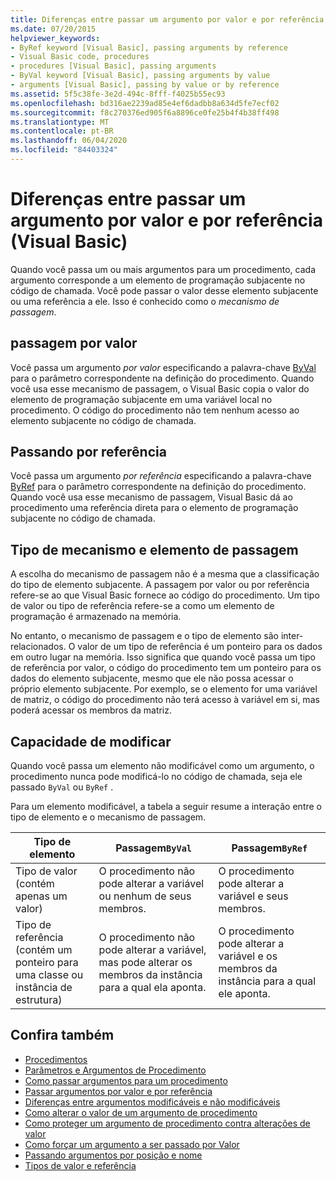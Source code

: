```yaml
---
title: Diferenças entre passar um argumento por valor e por referência
ms.date: 07/20/2015
helpviewer_keywords:
- ByRef keyword [Visual Basic], passing arguments by reference
- Visual Basic code, procedures
- procedures [Visual Basic], passing arguments
- ByVal keyword [Visual Basic], passing arguments by value
- arguments [Visual Basic], passing by value or by reference
ms.assetid: 5f5c38fe-3e2d-494c-8fff-f4025b55ec93
ms.openlocfilehash: bd316ae2239ad85e4ef6dadbb8a634d5fe7ecf02
ms.sourcegitcommit: f8c270376ed905f6a8896ce0fe25b4f4b38ff498
ms.translationtype: MT
ms.contentlocale: pt-BR
ms.lasthandoff: 06/04/2020
ms.locfileid: "84403324"
---
```

# <a name="differences-between-passing-an-argument-by-value-and-by-reference-visual-basic"></a>Diferenças entre passar um argumento por valor e por referência (Visual Basic)
Quando você passa um ou mais argumentos para um procedimento, cada argumento corresponde a um elemento de programação subjacente no código de chamada. Você pode passar o valor desse elemento subjacente ou uma referência a ele. Isso é conhecido como o *mecanismo de passagem*.  
  
## <a name="passing-by-value"></a>passagem por valor  
 Você passa um argumento *por valor* especificando a palavra-chave [ByVal](../../../language-reference/modifiers/byval.md) para o parâmetro correspondente na definição do procedimento. Quando você usa esse mecanismo de passagem, o Visual Basic copia o valor do elemento de programação subjacente em uma variável local no procedimento. O código do procedimento não tem nenhum acesso ao elemento subjacente no código de chamada.  
  
## <a name="passing-by-reference"></a>Passando por referência  
 Você passa um argumento *por referência* especificando a palavra-chave [ByRef](../../../language-reference/modifiers/byref.md) para o parâmetro correspondente na definição do procedimento. Quando você usa esse mecanismo de passagem, Visual Basic dá ao procedimento uma referência direta para o elemento de programação subjacente no código de chamada.  
  
## <a name="passing-mechanism-and-element-type"></a>Tipo de mecanismo e elemento de passagem  
 A escolha do mecanismo de passagem não é a mesma que a classificação do tipo de elemento subjacente. A passagem por valor ou por referência refere-se ao que Visual Basic fornece ao código do procedimento. Um tipo de valor ou tipo de referência refere-se a como um elemento de programação é armazenado na memória.  
  
 No entanto, o mecanismo de passagem e o tipo de elemento são inter-relacionados. O valor de um tipo de referência é um ponteiro para os dados em outro lugar na memória. Isso significa que quando você passa um tipo de referência por valor, o código do procedimento tem um ponteiro para os dados do elemento subjacente, mesmo que ele não possa acessar o próprio elemento subjacente. Por exemplo, se o elemento for uma variável de matriz, o código do procedimento não terá acesso à variável em si, mas poderá acessar os membros da matriz.  
  
## <a name="ability-to-modify"></a>Capacidade de modificar  
 Quando você passa um elemento não modificável como um argumento, o procedimento nunca pode modificá-lo no código de chamada, seja ele passado `ByVal` ou `ByRef` .  
  
 Para um elemento modificável, a tabela a seguir resume a interação entre o tipo de elemento e o mecanismo de passagem.  
  
|Tipo de elemento|Passagem`ByVal`|Passagem`ByRef`|  
|------------------|--------------------|--------------------|  
|Tipo de valor (contém apenas um valor)|O procedimento não pode alterar a variável ou nenhum de seus membros.|O procedimento pode alterar a variável e seus membros.|  
|Tipo de referência (contém um ponteiro para uma classe ou instância de estrutura)|O procedimento não pode alterar a variável, mas pode alterar os membros da instância para a qual ela aponta.|O procedimento pode alterar a variável e os membros da instância para a qual ele aponta.|  
  
## <a name="see-also"></a>Confira também

- [Procedimentos](./index.md)
- [Parâmetros e Argumentos de Procedimento](./procedure-parameters-and-arguments.md)
- [Como passar argumentos para um procedimento](./how-to-pass-arguments-to-a-procedure.md)
- [Passar argumentos por valor e por referência](./passing-arguments-by-value-and-by-reference.md)
- [Diferenças entre argumentos modificáveis e não modificáveis](./differences-between-modifiable-and-nonmodifiable-arguments.md)
- [Como alterar o valor de um argumento de procedimento](./how-to-change-the-value-of-a-procedure-argument.md)
- [Como proteger um argumento de procedimento contra alterações de valor](./how-to-protect-a-procedure-argument-against-value-changes.md)
- [Como forçar um argumento a ser passado por Valor](./how-to-force-an-argument-to-be-passed-by-value.md)
- [Passando argumentos por posição e nome](./passing-arguments-by-position-and-by-name.md)
- [Tipos de valor e referência](../data-types/value-types-and-reference-types.md)
